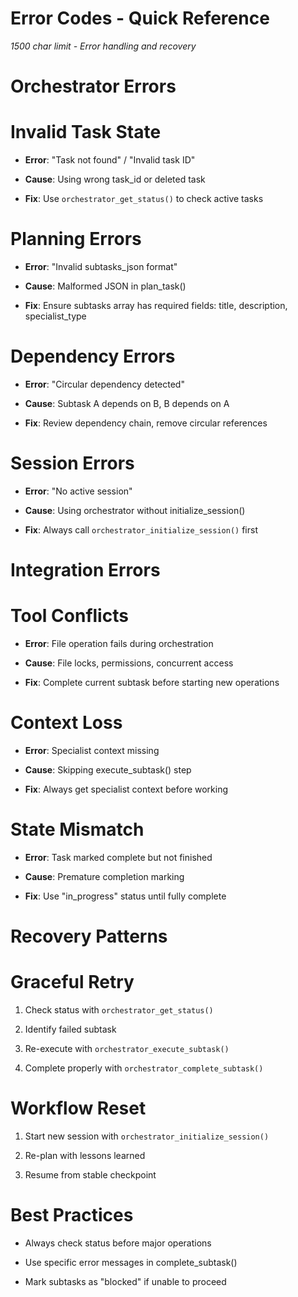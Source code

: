 

# Error Codes - Quick Reference

*1500 char limit - Error handling and recovery*

#

# Orchestrator Errors

#

#

# Invalid Task State

- **Error**: "Task not found" / "Invalid task ID"

- **Cause**: Using wrong task_id or deleted task

- **Fix**: Use `orchestrator_get_status()` to check active tasks

#

#

# Planning Errors  

- **Error**: "Invalid subtasks_json format"

- **Cause**: Malformed JSON in plan_task()

- **Fix**: Ensure subtasks array has required fields: title, description, specialist_type

#

#

# Dependency Errors

- **Error**: "Circular dependency detected"  

- **Cause**: Subtask A depends on B, B depends on A

- **Fix**: Review dependency chain, remove circular references

#

#

# Session Errors

- **Error**: "No active session"

- **Cause**: Using orchestrator without initialize_session()

- **Fix**: Always call `orchestrator_initialize_session()` first

#

# Integration Errors

#

#

# Tool Conflicts

- **Error**: File operation fails during orchestration

- **Cause**: File locks, permissions, concurrent access

- **Fix**: Complete current subtask before starting new operations

#

#

# Context Loss

- **Error**: Specialist context missing

- **Cause**: Skipping execute_subtask() step

- **Fix**: Always get specialist context before working

#

#

# State Mismatch

- **Error**: Task marked complete but not finished

- **Cause**: Premature completion marking

- **Fix**: Use "in_progress" status until fully complete

#

# Recovery Patterns

#

#

# Graceful Retry

1. Check status with `orchestrator_get_status()`

2. Identify failed subtask

3. Re-execute with `orchestrator_execute_subtask()`

4. Complete properly with `orchestrator_complete_subtask()`

#

#

# Workflow Reset

1. Start new session with `orchestrator_initialize_session()`

2. Re-plan with lessons learned

3. Resume from stable checkpoint

#

#

# Best Practices

- Always check status before major operations

- Use specific error messages in complete_subtask()

- Mark subtasks as "blocked" if unable to proceed
